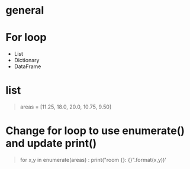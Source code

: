 # general
# For loop
* List
* Dictionary
* DataFrame

# list
> areas = [11.25, 18.0, 20.0, 10.75, 9.50]

# Change for loop to use enumerate() and update print()
> for x,y in enumerate(areas) :
>    print("room {}: {}".format(x,y))'

